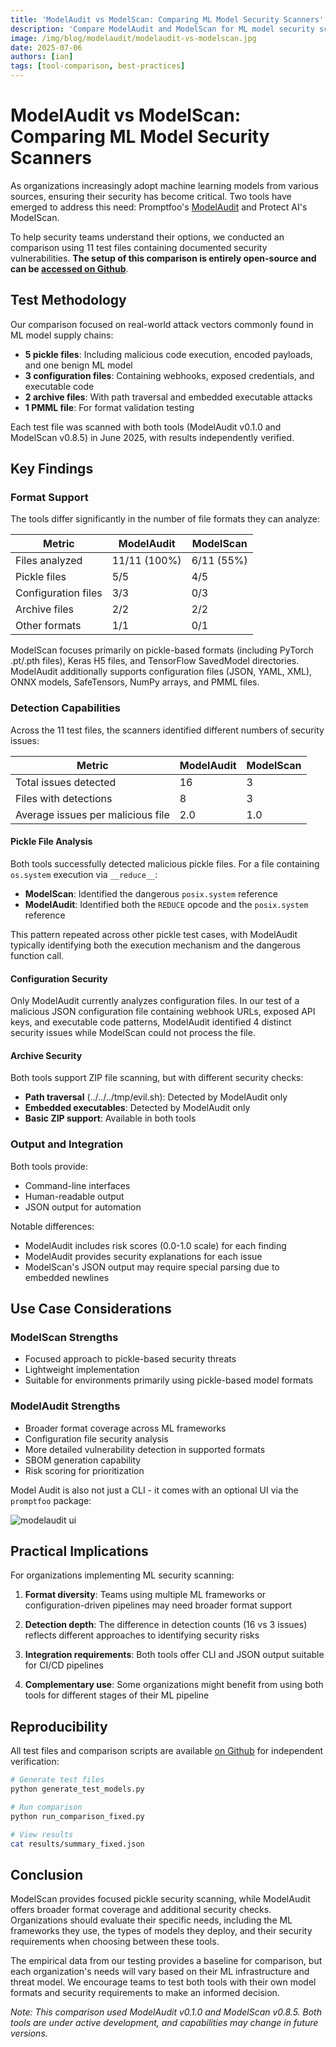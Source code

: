 ```yaml
---
title: 'ModelAudit vs ModelScan: Comparing ML Model Security Scanners'
description: 'Compare ModelAudit and ModelScan for ML model security scanning. Learn how comprehensive format support and detection capabilities differ between these tools.'
image: /img/blog/modelaudit/modelaudit-vs-modelscan.jpg
date: 2025-07-06
authors: [ian]
tags: [tool-comparison, best-practices]
---
```


# ModelAudit vs ModelScan: Comparing ML Model Security Scanners

As organizations increasingly adopt machine learning models from various sources, ensuring their security has become critical. Two tools have emerged to address this need: Promptfoo's [ModelAudit](/docs/model-audit/) and Protect AI's ModelScan.

To help security teams understand their options, we conducted an comparison using 11 test files containing documented security vulnerabilities. **The setup of this comparison is entirely open-source and can be [accessed on Github](https://github.com/promptfoo/modelaudit-comparisons#)**.

<!-- truncate -->

## Test Methodology

Our comparison focused on real-world attack vectors commonly found in ML model supply chains:

- **5 pickle files**: Including malicious code execution, encoded payloads, and one benign ML model
- **3 configuration files**: Containing webhooks, exposed credentials, and executable code
- **2 archive files**: With path traversal and embedded executable attacks
- **1 PMML file**: For format validation testing

Each test file was scanned with both tools (ModelAudit v0.1.0 and ModelScan v0.8.5) in June 2025, with results independently verified.

## Key Findings

### Format Support

The tools differ significantly in the number of file formats they can analyze:

| Metric              | ModelAudit   | ModelScan  |
| ------------------- | ------------ | ---------- |
| Files analyzed      | 11/11 (100%) | 6/11 (55%) |
| Pickle files        | 5/5          | 4/5        |
| Configuration files | 3/3          | 0/3        |
| Archive files       | 2/2          | 2/2        |
| Other formats       | 1/1          | 0/1        |

ModelScan focuses primarily on pickle-based formats (including PyTorch .pt/.pth files), Keras H5 files, and TensorFlow SavedModel directories. ModelAudit additionally supports configuration files (JSON, YAML, XML), ONNX models, SafeTensors, NumPy arrays, and PMML files.

### Detection Capabilities

Across the 11 test files, the scanners identified different numbers of security issues:

| Metric                            | ModelAudit | ModelScan |
| --------------------------------- | ---------- | --------- |
| Total issues detected             | 16         | 3         |
| Files with detections             | 8          | 3         |
| Average issues per malicious file | 2.0        | 1.0       |

#### Pickle File Analysis

Both tools successfully detected malicious pickle files. For a file containing `os.system` execution via `__reduce__`:

- **ModelScan**: Identified the dangerous `posix.system` reference
- **ModelAudit**: Identified both the `REDUCE` opcode and the `posix.system` reference

This pattern repeated across other pickle test cases, with ModelAudit typically identifying both the execution mechanism and the dangerous function call.

#### Configuration Security

Only ModelAudit currently analyzes configuration files. In our test of a malicious JSON configuration file containing webhook URLs, exposed API keys, and executable code patterns, ModelAudit identified 4 distinct security issues while ModelScan could not process the file.

#### Archive Security

Both tools support ZIP file scanning, but with different security checks:

- **Path traversal** (../../../tmp/evil.sh): Detected by ModelAudit only
- **Embedded executables**: Detected by ModelAudit only
- **Basic ZIP support**: Available in both tools

### Output and Integration

Both tools provide:

- Command-line interfaces
- Human-readable output
- JSON output for automation

Notable differences:

- ModelAudit includes risk scores (0.0-1.0 scale) for each finding
- ModelAudit provides security explanations for each issue
- ModelScan's JSON output may require special parsing due to embedded newlines

## Use Case Considerations

### ModelScan Strengths

- Focused approach to pickle-based security threats
- Lightweight implementation
- Suitable for environments primarily using pickle-based model formats

### ModelAudit Strengths

- Broader format coverage across ML frameworks
- Configuration file security analysis
- More detailed vulnerability detection in supported formats
- SBOM generation capability
- Risk scoring for prioritization

Model Audit is also not just a CLI - it comes with an optional UI via the `promptfoo` package:

![modelaudit ui](/img/docs/modelaudit/model-audit-results.png)

## Practical Implications

For organizations implementing ML security scanning:

1. **Format diversity**: Teams using multiple ML frameworks or configuration-driven pipelines may need broader format support

2. **Detection depth**: The difference in detection counts (16 vs 3 issues) reflects different approaches to identifying security risks

3. **Integration requirements**: Both tools offer CLI and JSON output suitable for CI/CD pipelines

4. **Complementary use**: Some organizations might benefit from using both tools for different stages of their ML pipeline

## Reproducibility

All test files and comparison scripts are available [on Github](https://github.com/promptfoo/modelaudit-comparisons) for independent verification:

```bash
# Generate test files
python generate_test_models.py

# Run comparison
python run_comparison_fixed.py

# View results
cat results/summary_fixed.json
```

## Conclusion

ModelScan provides focused pickle security scanning, while ModelAudit offers broader format coverage and additional security checks. Organizations should evaluate their specific needs, including the ML frameworks they use, the types of models they deploy, and their security requirements when choosing between these tools.

The empirical data from our testing provides a baseline for comparison, but each organization's needs will vary based on their ML infrastructure and threat model. We encourage teams to test both tools with their own model formats and security requirements to make an informed decision.

_Note: This comparison used ModelAudit v0.1.0 and ModelScan v0.8.5. Both tools are under active development, and capabilities may change in future versions._
